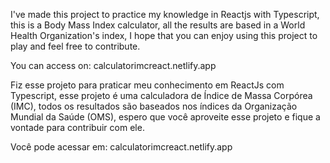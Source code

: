 I've made this project to practice my knowledge in Reactjs with Typescript, this is a Body Mass Index calculator, all the results are based in a World Health Organization's index, I hope that you can enjoy using this project to play and feel free to contribute.

You can access on: <a>calculatorimcreact.netlify.app</a>

Fiz esse projeto para praticar meu conhecimento em ReactJs com Typescript, esse projeto é uma calculadora de Índice de Massa Corpórea (IMC), todos os resultados são baseados nos índices da Organização Mundial da Saúde (OMS), espero que você aproveite esse projeto e fique a vontade para contribuir com ele.

Você pode acessar em: <a>calculatorimcreact.netlify.app</a>
